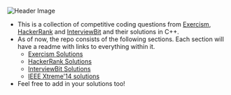 ![Header Image](https://dev-to-uploads.s3.amazonaws.com/i/c4l7vr7g75jid85szu68.png)

- This is a collection of competitive coding questions from [Exercism](https://exercism.io/), [HackerRank](https://hackerrank.com) and [InterviewBit](https://www.interviewbit.com/) and their solutions in C++.
- As of now, the repo consists of the following sections. Each section will have a readme with links to everything within it.
  - [Exercism Solutions](./Exercism/readme.md)
  - [HackerRank Solutions](./HackerRank/readme.md)
  - [InterviewBit Solutions](./Interviewbit/readme.md)
  - [IEEE Xtreme'14 solutions](./Solutions-Xtreme-14/readme.md)
- Feel free to add in your solutions too!